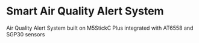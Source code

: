 # Smart Air Quality Alert System
Air Quality Alert System built on M5StickC Plus integrated with AT6558 and SGP30 sensors
